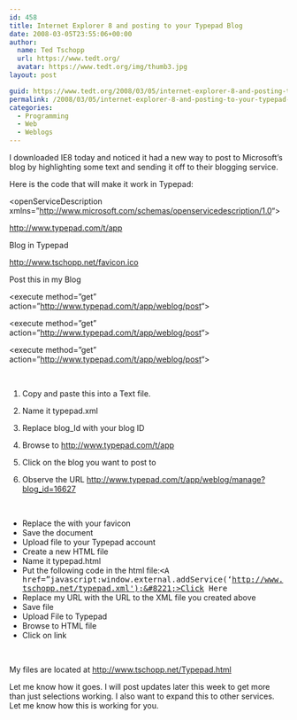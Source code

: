 ```yaml
---
id: 458
title: Internet Explorer 8 and posting to your Typepad Blog
date: 2008-03-05T23:55:06+00:00
author:
  name: Ted Tschopp
  url: https://www.tedt.org/
  avatar: https://www.tedt.org/img/thumb3.jpg
layout: post

guid: https://www.tedt.org/2008/03/05/internet-explorer-8-and-posting-to-your-typepad-blog/
permalink: /2008/03/05/internet-explorer-8-and-posting-to-your-typepad-blog/
categories:
  - Programming
  - Web
  - Weblogs
---
```

I downloaded IE8 today and noticed it had a new way to post to Microsoft’s blog by highlighting some text and sending it off to their blogging service.

Here is the code that will make it work in Typepad:

<?xml version=&#8221;1.0&#8243; encoding=&#8221;utf-8&#8243; ?>
  
<openServiceDescription xmlns=&#8221;<http://www.microsoft.com/schemas/openservicedescription/1.0>&#8220;>
  
<homepageUrl>http://www.typepad.com/t/app</homepageUrl>
  
<display>
  
<name>Blog in Typepad</name>
  
<icon>http://www.tschopp.net/favicon.ico</icon>
  
<description>Post this in my Blog</description>
  
</display>
  
<activity category=&#8221;Blog&#8221;>
  
<activityAction context=&#8221;selection&#8221;>
  
<execute method=&#8221;get&#8221; action=&#8221;<http://www.typepad.com/t/app/weblog/post>&#8220;>
  
<parameter name=&#8221;title&#8221; value=&#8221;{documentTitle}&#8221; />
  
<parameter name=&#8221;SourceURL&#8221; value=&#8221;{documentUrl}&#8221; />
  
<parameter name=&#8221;blog_id&#8221; value=&#8221;16627&#8243; />
  
<parameter name=&#8221;text&#8221; value=&#8221;{selection}&#8221; />
  
<parameter name=&#8221;keywords&#8221; value=&#8221;{keywords}&#8221; />
  
</execute>
  
</activityAction>
  
<activityAction context=&#8221;document&#8221;>
  
<execute method=&#8221;get&#8221; action=&#8221;<http://www.typepad.com/t/app/weblog/post>&#8220;>
  
<parameter name=&#8221;title&#8221; value=&#8221;{documentTitle}&#8221; />
  
<parameter name=&#8221;blog_id&#8221; value=&#8221;16627&#8243; />
  
<parameter name=&#8221;SourceURL&#8221; value=&#8221;{documentUrl}&#8221; />
  
</execute>
  
</activityAction>
  
<activityAction context=&#8221;link&#8221;>
  
<execute method=&#8221;get&#8221; action=&#8221;<http://www.typepad.com/t/app/weblog/post>&#8220;>
  
<parameter name=&#8221;title&#8221; value=&#8221;{linkTitle}&#8221; />
  
<parameter name=&#8221;blog_id&#8221; value=&#8221;16627&#8243; />
  
<parameter name=&#8221;SourceURL&#8221; value=&#8221;{link}&#8221; />
  
</execute>
  
</activityAction>
  
</activity>
  
</openServiceDescription>

&nbsp;

  1. Copy and paste this into a Text file.
  2. Name it typepad.xml
  3. Replace blog_Id with your blog ID

  1. Browse to <http://www.typepad.com/t/app>
  2. Click on the blog you want to post to
  3. Observe the URL <http://www.typepad.com/t/app/weblog/manage?blog_id=16627>

&nbsp;

  * Replace the <icon> with your favicon
  * Save the document
  * Upload file to your Typepad account
  * Create a new HTML file
  * Name it typepad.html
  * Put the following code in the html file:<span style="font-family:monospace;"><A href=&#8221;javascript:window.external.addService(&#8216;http://www.tschopp.net/typepad.xml');&#8221;>Click Here</a></span>
  * Replace my URL with the URL to the XML file you created above
  * Save file
  * Upload File to Typepad
  * Browse to HTML file
  * Click on link

&nbsp;

My files are located at <http://www.tschopp.net/Typepad.html>

Let me know how it goes. I will post updates later this week to get more than just selections working. I also want to expand this to other services. Let me know how this is working for you.